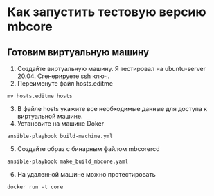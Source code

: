 # Как запустить тестовую версию mbcore

## Готовим виртуальную машину
1. Создайте виртуальную машину. Я тестировал на ubuntu-server 20.04. Сгенерируете ssh ключ.
2. Переименуте файл hosts.editme
```
mv hosts.editme hosts
```
3. В файле hosts укажите все необходимые данные для доступа к виртуальной машине.
4. Установите на машине Doker
```
ansible-playbook build-machine.yml
```
5. Создайте образ с бинарным файлом mbcorercd
```
ansible-playbook make_build_mbcore.yaml
```
6. На удаленной машине можно протестировать
```
docker run -t core 
```
